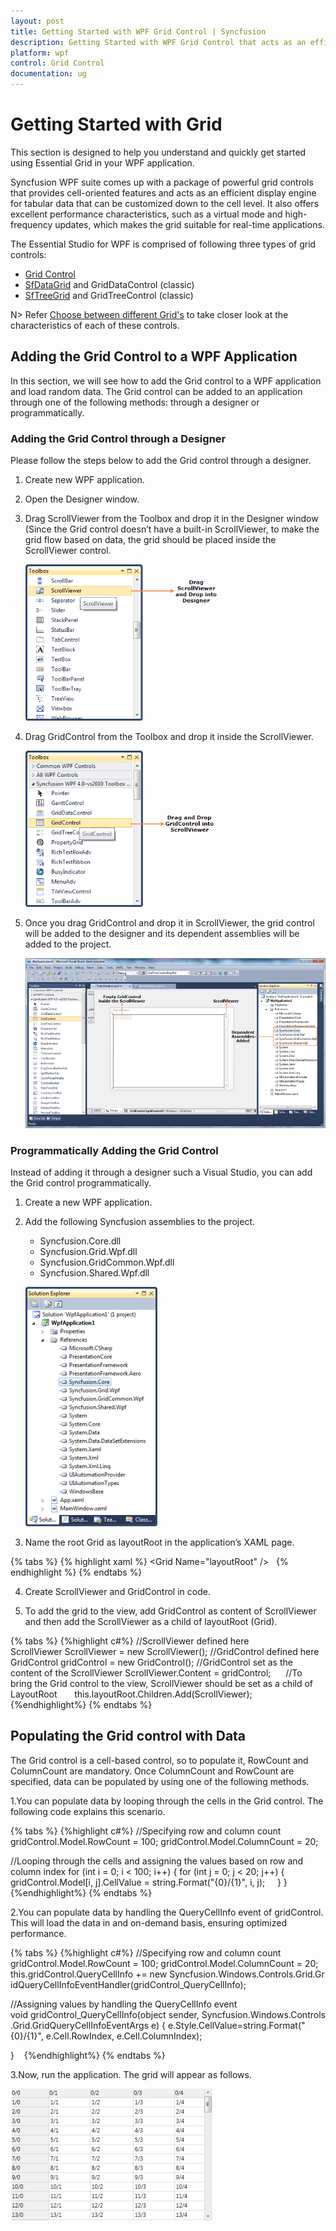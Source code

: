 ```yaml
---
layout: post
title: Getting Started with WPF Grid Control | Syncfusion
description: Getting Started with WPF Grid Control that acts as an efficient display engine for tabular data that can be customized down to the cell level.
platform: wpf
control: Grid Control
documentation: ug
---
```


# Getting Started with Grid

This section is designed to help you understand and quickly get started using Essential Grid in your WPF application.

Syncfusion WPF suite comes up with a package of powerful grid controls that provides cell-oriented features and acts as an efficient display engine for tabular data that can be customized down to the cell level. It also offers excellent performance characteristics, such as a virtual mode and high-frequency updates, which makes the grid suitable for real-time applications.

The Essential Studio for WPF is comprised of following three types of grid controls:

* [Grid Control](https://www.syncfusion.com/wpf-ui-controls/excel-like-grid)
* [SfDataGrid](https://www.syncfusion.com/wpf-ui-controls/datagrid) and GridDataControl (classic)
* [SfTreeGrid](https://www.syncfusion.com/wpf-ui-controls/treegrid) and GridTreeControl (classic)

N> Refer [Choose between different Grid's](https://help.syncfusion.com/wpf/datagrid/overview#choose-between-different-grids) to take closer look at the characteristics of each of these controls. 

## Adding the Grid Control to a WPF Application

In this section, we will see how to add the Grid control to a WPF application and load random data. The Grid control can be added to an application through one of the following methods: through a designer or programmatically.

### Adding the Grid Control through a Designer

Please follow the steps below to add the Grid control through a designer.

1. Create new WPF application.

2. Open the Designer window.

3. Drag ScrollViewer from the Toolbox and drop it in the Designer window (Since the Grid control doesn’t have a built-in ScrollViewer, to make the grid flow based on data, the grid should be placed inside the ScrollViewer control.

   ![WPF Designer](Getting-Started_images/Getting-Started_img6.png)

4. Drag GridControl from the Toolbox and drop it inside the ScrollViewer.

   ![WPF Grid Control](Getting-Started_images/Getting-Started_img7.png)

5. Once you drag GridControl and drop it in ScrollViewer, the grid control will be added to the designer and its dependent assemblies will be added to the project.

   ![Designer after Dropping GridControl](Getting-Started_images/Getting-Started_img8.png)

### Programmatically Adding the Grid Control

Instead of adding it through a designer such a Visual Studio, you can add the Grid control programmatically.

1. Create a new WPF application.

2. Add the following Syncfusion assemblies to the project.
   * Syncfusion.Core.dll
   * Syncfusion.Grid.Wpf.dll
   * Syncfusion.GridCommon.Wpf.dll
   * Syncfusion.Shared.Wpf.dll

    ![WPF Grid Control Assembly References](Getting-Started_images/Getting-Started_img9.png)

3. Name the root Grid as layoutRoot in the application’s XAML page.
  
{% tabs %}
{% highlight xaml %}
<Window xmlns="http://schemas.microsoft.com/winfx/2006/xaml/presentation"
        xmlns:x="http://schemas.microsoft.com/winfx/2006/xaml"
        xmlns:syncfusion="http://schemas.syncfusion.com/wpf" 
        x:Class="WpfApplication1.MainWindow"
        Title="MainWindow" Height="350" Width="525">
   <Grid Name="layoutRoot" />  
</Window>
{% endhighlight %}
{% endtabs %}
      

4. Create ScrollViewer and GridControl in code. 

5. To add the grid to the view, add GridControl as content of ScrollViewer and then add the ScrollViewer as a child of layoutRoot (Grid).

{% tabs %}
{%highlight c#%}
//ScrollViewer defined here
ScrollViewer ScrollViewer = new ScrollViewer();
//GridControl defined here
GridControl gridControl = new GridControl();
//GridControl set as the content of the ScrollViewer
ScrollViewer.Content = gridControl;     
//To bring the Grid control to the view, ScrollViewer should be set as a child of LayoutRoot      
this.layoutRoot.Children.Add(ScrollViewer);           
{%endhighlight%}
{% endtabs %}

## Populating the Grid control with Data

The Grid control is a cell-based control, so to populate it, RowCount and ColumnCount are mandatory. Once ColumnCount and RowCount are specified, data can be populated by using one of the following methods. 

1.You can populate data by looping through the cells in the Grid control. The following code explains this scenario.

{% tabs %}
{%highlight c#%}
//Specifying row and column count
gridControl.Model.RowCount = 100;
gridControl.Model.ColumnCount = 20;

//Looping through the cells and assigning the values based on row and column index
for (int i = 0; i < 100; i++)
{
    for (int j = 0; j < 20; j++)
    {
        gridControl.Model[i, j].CellValue = string.Format("{0}/{1}", i, j);
    }
}
{%endhighlight%}
{% endtabs %}


2.You can populate data by handling the QueryCellInfo event of gridControl. This will load the data in and on-demand basis, ensuring optimized performance.

{% tabs %}
{%highlight c#%}
//Specifying row and column count
gridControl.Model.RowCount = 100;
gridControl.Model.ColumnCount = 20;
this.gridControl.QueryCellInfo += new Syncfusion.Windows.Controls.Grid.GridQueryCellInfoEventHandler(gridControl_QueryCellInfo);

//Assigning values by handling the QueryCellInfo event
void gridControl_QueryCellInfo(object sender, Syncfusion.Windows.Controls.Grid.GridQueryCellInfoEventArgs e)
{
    e.Style.CellValue=string.Format("{0}/{1}", e.Cell.RowIndex, e.Cell.ColumnIndex);
    
}   
{%endhighlight%}
{% endtabs %}

3.Now, run the application. The grid will appear as follows. 

![WPF Grid Control](Getting-Started_images/Getting-Started_img10.png)

   

